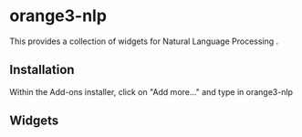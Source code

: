 # orange3-nlp

This provides a collection of widgets for Natural Language Processing .

## Installation

Within the Add-ons installer, click on "Add more..." and type in orange3-nlp

## Widgets


